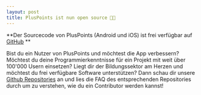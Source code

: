```yaml
---
layout: post
title: PlusPoints ist nun open source 👩‍💻
---
```


**Der Sourcecode von PlusPoints (Android und iOS) ist frei verfügbar auf [GitHub](https://github.com/FidelisFactory) **

Bist du ein Nutzer von PlusPoints und möchtest die App verbessern? Möchtest du deine Programmierkenntnisse für ein Projekt mit weit über 100'000 Usern einsetzen? Liegt dir der Bildungssektor am Herzen und möchtest du frei verfügbare Software unterstützen? Dann schau dir unsere [Github Repositories](https://github.com/FidelisFactory) an und lies die FAQ des entsprechenden Repositories durch um zu verstehen, wie du ein Contributor werden kannst!
